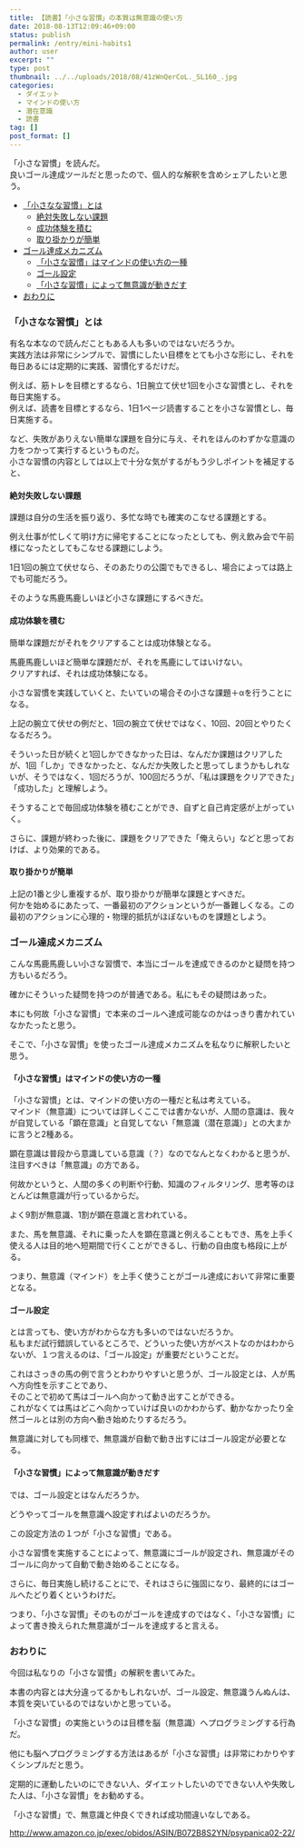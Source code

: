 ```yaml
---
title: 【読書】「小さな習慣」の本質は無意識の使い方
date: 2018-08-13T12:09:46+09:00
status: publish
permalink: /entry/mini-habits1
author: user
excerpt: ""
type: post
thumbnail: ../../uploads/2018/08/41zWnQerCoL._SL160_.jpg
categories:
  - ダイエット
  - マインドの使い方
  - 潜在意識
  - 読書
tag: []
post_format: []
---
```


「小さな習慣」を読んだ。  
良いゴール達成ツールだと思ったので、個人的な解釈を含めシェアしたいと思う。

- [「小さなな習慣」とは](#%E5%B0%8F%E3%81%95%E3%81%AA%E3%81%AA%E7%BF%92%E6%85%A3%E3%81%A8%E3%81%AF)
  - [絶対失敗しない課題](#%E7%B5%B6%E5%AF%BE%E5%A4%B1%E6%95%97%E3%81%97%E3%81%AA%E3%81%84%E8%AA%B2%E9%A1%8C)
  - [成功体験を積む](#%E6%88%90%E5%8A%9F%E4%BD%93%E9%A8%93%E3%82%92%E7%A9%8D%E3%82%80)
  - [取り掛かりが簡単](#%E5%8F%96%E3%82%8A%E6%8E%9B%E3%81%8B%E3%82%8A%E3%81%8C%E7%B0%A1%E5%8D%98)
- [ゴール達成メカニズム](#%E3%82%B4%E3%83%BC%E3%83%AB%E9%81%94%E6%88%90%E3%83%A1%E3%82%AB%E3%83%8B%E3%82%BA%E3%83%A0)
  - [「小さな習慣」はマインドの使い方の一種](#%E5%B0%8F%E3%81%95%E3%81%AA%E7%BF%92%E6%85%A3%E3%81%AF%E3%83%9E%E3%82%A4%E3%83%B3%E3%83%89%E3%81%AE%E4%BD%BF%E3%81%84%E6%96%B9%E3%81%AE%E4%B8%80%E7%A8%AE)
  - [ゴール設定](#%E3%82%B4%E3%83%BC%E3%83%AB%E8%A8%AD%E5%AE%9A)
  - [「小さな習慣」によって無意識が動きだす](#%E5%B0%8F%E3%81%95%E3%81%AA%E7%BF%92%E6%85%A3%E3%81%AB%E3%82%88%E3%81%A3%E3%81%A6%E7%84%A1%E6%84%8F%E8%AD%98%E3%81%8C%E5%8B%95%E3%81%8D%E3%81%A0%E3%81%99)
- [おわりに](#%E3%81%8A%E3%82%8F%E3%82%8A%E3%81%AB)

### 「小さなな習慣」とは

有名な本なので読んだこともある人も多いのではないだろうか。  
実践方法は非常にシンプルで、習慣にしたい目標をとても小さな形にし、それを毎日あるには定期的に実践、習慣化するだけだ。

例えば、筋トレを目標とするなら、1日腕立て伏せ1回を小さな習慣とし、それを毎日実施する。  
例えば、読書を目標とするなら、1日1ページ読書することを小さな習慣とし、毎日実施する。

など、失敗がありえない簡単な課題を自分に与え、それをほんのわずかな意識の力をつかって実行するというものだ。  
小さな習慣の内容としては以上で十分な気がするがもう少しポイントを補足すると、

#### 絶対失敗しない課題

課題は自分の生活を振り返り、多忙な時でも確実のこなせる課題とする。

例え仕事が忙しくて明け方に帰宅することになったとしても、例え飲み会で午前様になったとしてもこなせる課題にしよう。

1日1回の腕立て伏せなら、そのあたりの公園でもできるし、場合によっては路上でも可能だろう。

そのような馬鹿馬鹿しいほど小さな課題にするべきだ。

#### 成功体験を積む

簡単な課題だがそれをクリアすることは成功体験となる。

馬鹿馬鹿しいほど簡単な課題だが、それを馬鹿にしてはいけない。  
クリアすれば、それは成功体験になる。

小さな習慣を実践していくと、たいていの場合その小さな課題＋αを行うことになる。

上記の腕立て伏せの例だと、1回の腕立て伏せではなく、10回、20回とやりたくなるだろう。

そういった日が続くと1回しかできなかった日は、なんだか課題はクリアしたが、1回「しか」できなかったと、なんだか失敗したと思ってしまうかもしれないが、そうではなく、1回だろうが、100回だろうが、「私は課題をクリアできた」「成功した」と理解しよう。

そうすることで毎回成功体験を積むことができ、自ずと自己肯定感が上がっていく。

さらに、課題が終わった後に、課題をクリアできた「俺えらい」などと思っておけば、より効果的である。

#### 取り掛かりが簡単

上記の1番と少し重複するが、取り掛かりが簡単な課題とすべきだ。  
何かを始めるにあたって、一番最初のアクションというが一番難しくなる。この最初のアクションに心理的・物理的抵抗がほぼないものを課題としよう。

### ゴール達成メカニズム

こんな馬鹿馬鹿しい小さな習慣で、本当にゴールを達成できるのかと疑問を持つ方もいるだろう。

確かにそういった疑問を持つのが普通である。私にもその疑問はあった。

本にも何故「小さな習慣」で本来のゴールへ達成可能なのかはっきり書かれていなかたったと思う。

そこで、「小さな習慣」を使ったゴール達成メカニズムを私なりに解釈したいと思う。

#### 「小さな習慣」はマインドの使い方の一種

「小さな習慣」とは、マインドの使い方の一種だと私は考えている。  
マインド（無意識）については詳しくここでは書かないが、人間の意識は、我々が自覚している「顕在意識」と自覚してない「無意識（潜在意識）」との大まかに言うと2種ある。

顕在意識は普段から意識している意識（？）なのでなんとなくわかると思うが、注目すべきは「無意識」の方である。

何故かというと、人間の多くの判断や行動、知識のフィルタリング、思考等のほとんどは無意識が行っているからだ。

よく9割が無意識、1割が顕在意識と言われている。

また、馬を無意識、それに乗った人を顕在意識と例えることもでき、馬を上手く使える人は目的地へ短期間で行くことができるし、行動の自由度も格段に上がる。

つまり、無意識（マインド）を上手く使うことがゴール達成において非常に重要となる。

#### ゴール設定

とは言っても、使い方がわからな方も多いのではないだろうか。  
私もまだ試行錯誤しているところで、どういった使い方がベストなのかはわからないが、１つ言えるのは、「ゴール設定」が重要だということだ。

これはさっきの馬の例で言うとわかりやすいと思うが、ゴール設定とは、人が馬へ方向性を示すことであり、  
そのことで初めて馬はゴールへ向かって動き出すことができる。  
これがなくては馬はどこへ向かっていけば良いのかわからず、動かなかったり全然ゴールとは別の方向へ動き始めたりするだろう。

無意識に対しても同様で、無意識が自動で動き出すにはゴール設定が必要となる。

#### 「小さな習慣」によって無意識が動きだす

では、ゴール設定とはなんだろうか。

どうやってゴールを無意識へ設定すればよいのだろうか。

この設定方法の１つが「小さな習慣」である。

小さな習慣を実施することによって、無意識にゴールが設定され、無意識がそのゴールに向かって自動で動き始めることになる。

さらに、毎日実施し続けることにで、それはさらに強固になり、最終的にはゴールへたどり着くというわけだ。

つまり、「小さな習慣」そのものがゴールを達成すのではなく、「小さな習慣」によって書き換えられた無意識がゴールを達成すると言える。

### おわりに

今回は私なりの「小さな習慣」の解釈を書いてみた。

本書の内容とは大分違ってるかもしれないが、ゴール設定、無意識うんぬんは、本質を突いているのではないかと思っている。

「小さな習慣」の実施というのは目標を脳（無意識）へプログラミングする行為だ。

他にも脳へプログラミングする方法はあるが「小さな習慣」は非常にわかりやすくシンプルだと思う。

定期的に運動したいのにできない人、ダイエットしたいのでできない人や失敗した人は、「小さな習慣」をお勧めする。

「小さな習慣」で、無意識と仲良くできれば成功間違いなしである。

http://www.amazon.co.jp/exec/obidos/ASIN/B072B8S2YN/psypanica02-22/
